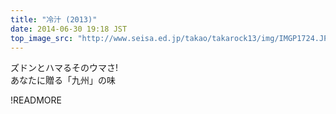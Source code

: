 ```yaml
---
title: "冷汁 (2013)"
date: 2014-06-30 19:18 JST
top_image_src: "http://www.seisa.ed.jp/takao/takarock13/img/IMGP1724.JPG"
---
```

ズドンとハマるそのウマさ!  
あなたに贈る「九州」の味

!READMORE